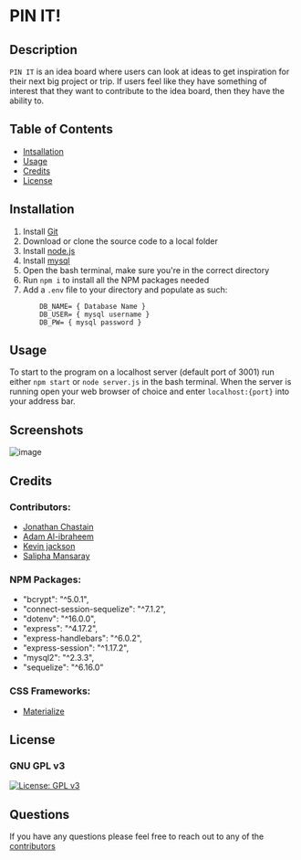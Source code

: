 # PIN IT!

## Description

`PIN IT` is an idea board where users can look at ideas to get inspiration for their next big project or trip. If users feel like they have something of interest that they want to contribute to the idea board, then they have the ability to.

## Table of Contents

- [Intsallation](#installation)
- [Usage](#usage)
- [Credits](#credits)
- [License](#license)

## Installation

1. Install [Git](https://git-scm.com/)
2. Download or clone the source code to a local folder
3. Install [node.js](https://nodejs.org/en/)
4. Install [mysql](https://dev.mysql.com/downloads/mysql/)
5. Open the bash terminal, make sure you're in the correct directory
6. Run `npm i` to install all the NPM packages needed
7. Add a `.env` file to your directory and populate as such:
    ``` 
        DB_NAME= { Database Name }
        DB_USER= { mysql username }
        DB_PW= { mysql password }
    ```

## Usage

To start to the program on a localhost server (default port of 3001) run either `npm start` or `node server.js` in the bash terminal. When the server is running open your web browser of choice and enter `localhost:{port}` into your address bar. 

## Screenshots

![image](https://user-images.githubusercontent.com/47041038/154309665-d5d66cb5-46a6-4ee9-ba4f-c5e59e21e6c7.png)

## Credits

### Contributors: 
* [Jonathan Chastain](https://github.com/ChastainJon)
* [Adam Al-ibraheem](https://github.com/AdamAlibraheem000)
* [Kevin jackson](https://github.com/kjjackson619)
* [Salipha Mansaray](https://github.com/Salipha)

### NPM Packages:

* "bcrypt": "^5.0.1",
* "connect-session-sequelize": "^7.1.2",
* "dotenv": "^16.0.0",
* "express": "^4.17.2",
* "express-handlebars": "^6.0.2",
* "express-session": "^1.17.2",
* "mysql2": "^2.3.3",
* "sequelize": "^6.16.0"

### CSS Frameworks:

* [Materialize](https://materializecss.com/)

## License

### GNU GPL v3

[![License: GPL v3](https://img.shields.io/badge/License-GPLv3-blue.svg)](https://www.gnu.org/licenses/gpl-3.0)

## Questions

If you have any questions please feel free to reach out to any of the [contributors](#contributors)